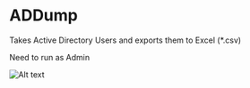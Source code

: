 # ADDump
Takes Active Directory Users and exports them to Excel (*.csv)

Need to run as Admin

![Alt text](http://i.imgur.com/3BIWW5X.png "")

